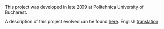 This project was developed in late 2009 at Politehnica University of Bucharest.

A description of this project evolved can be found [here](http://ro.wordpress.com/tag/echipa-7/). English [translation](http://translate.google.com/translate?js=n&prev=_t&hl=en&ie=UTF-8&layout=2&eotf=1&sl=ro&tl=en&u=http%3A%2F%2Fro.wordpress.com%2Ftag%2Fechipa-7%2F&act=url).